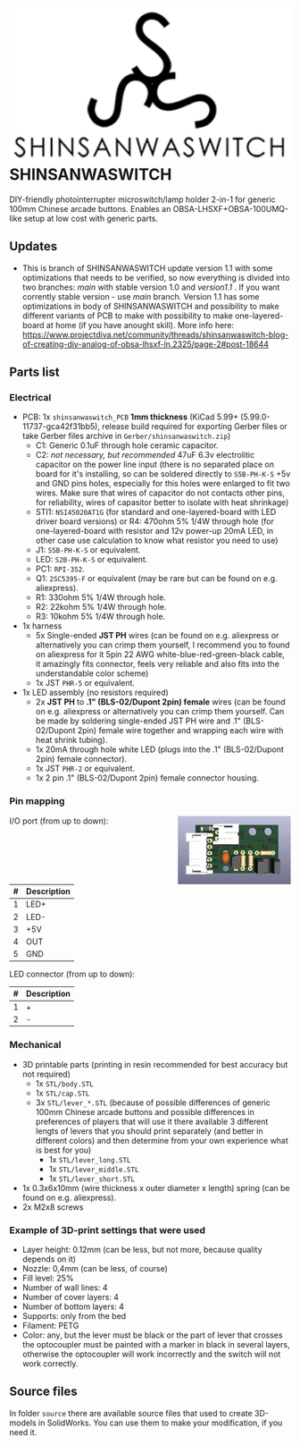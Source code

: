 <img src="source/shinsanwaswitchlogo.svg" align="right" alt="shinsanwaswitchlogo" />

# SHINSANWASWITCH

DIY-friendly photointerrupter microswitch/lamp holder 2-in-1 for generic 100mm Chinese arcade buttons. Enables an OBSA-LHSXF+OBSA-100UMQ-like setup at low cost with generic parts.

## Updates
- This is branch of SHINSANWASWITCH update version 1.1 with some optimizations that needs to be verified, so now everything is divided into two branches: *main* with stable version 1.0 and *version1.1* . If you want corrently stable version - use *main* branch. 
Version 1.1 has some optimizations in body of SHINSANWASWITCH and possibility to make different variants of PCB to make with possibility to make one-layered-board at home (if you have anought skill). More info here:  https://www.projectdiva.net/community/threads/shinsanwaswitch-blog-of-creating-diy-analog-of-obsa-lhsxf-ln.2325/page-2#post-18644

## Parts list

### Electrical

- PCB: 1x `shinsanwaswitch_PCB` **1mm thickness** (KiCad 5.99+ (5.99.0-11737-gca42f31bb5), release build required for exporting Gerber files or take Gerber files archive in `Gerber/shinsanwaswitch.zip`)
  - C1: Generic 0.1uF through hole ceramic capacitor.
  - C2: *not necessary, but recommended* 47uF 6.3v electrolitic capacitor on the power line input (there is no separated place on board for it's installing, so can be soldered directly to `S5B-PH-K-S` +5v and GND pins holes, especially for this holes were enlarged to fit two wires. Make sure that wires of capacitor do not contacts other pins, for reliability, wires of capasitor better to isolate with heat shrinkage)
  - STI1: `NSI45020AT1G` (for standard and one-layered-board with LED driver board versions) or R4: 470ohm 5% 1/4W through hole (for one-layered-board with resistor and 12v power-up 20mA LED, in other case use calculation to know what resistor you need to use)
  - J1: `S5B-PH-K-S` or equivalent.
  - LED: `S2B-PH-K-S` or equivalent.
  - PC1: `RPI-352`.
  - Q1: `2SC5395-F` or equivalent (may be rare but can be found on e.g. aliexpress).
  - R1: 330ohm 5% 1/4W through hole.
  - R2: 22kohm 5% 1/4W through hole.
  - R3: 10kohm 5% 1/4W through hole.
- 1x harness
  - 5x Single-ended **JST PH** wires (can be found on e.g. aliexpress or alternatively you can crimp them yourself, I recommend you to found on aliexpress for it 5pin 22 AWG white-blue-red-green-black cable, it amazingly fits connector, feels very reliable and also fits into the understandable color scheme)
  - 1x JST `PHR-5` or equivalent.
- 1x LED assembly (no resistors required)
  - 2x **JST PH** to **.1" (BLS-02/Dupont 2pin) female** wires (can be found on e.g. aliexpress or alternatively you can crimp them yourself. Can be made by soldering single-ended JST PH wire and .1" (BLS-02/Dupont 2pin) female wire together and wrapping each wire with heat shrink tubing).
  - 1x 20mA through hole white LED (plugs into the .1" (BLS-02/Dupont 2pin) female connector).
  - 1x JST `PHR-2` or equivalent.
  - 1x 2 pin .1" (BLS-02/Dupont 2pin) female connector housing.
  
### Pin mapping

<img src="source/board.webp" align="right" alt="board" width="40%" height="40%" />

I/O port (from up to down):

| \#  | Description |
| --- | ----------- |
|  1  | LED+ |
|  2  | LED- |
|  3  | +5V |
|  4  | OUT |
|  5  | GND |

LED connector (from up to down):

| \#  | Description |
| --- | ----------- |
|  1  | + |
|  2  | - |

### Mechanical

- 3D printable parts (printing in resin recommended for best accuracy but not required)
  - 1x `STL/body.STL`
  - 1x `STL/cap.STL`
  - 3x `STL/lever_*.STL` (because of possible differences of generic 100mm Chinese arcade buttons and possible differences in preferences of players that will use it there available 3 different lengts of levers that you should print separately (and better in different colors) and then determine from your own experience what is best for you)
	- 1x `STL/lever_long.STL`
	- 1x `STL/lever_middle.STL`
	- 1x `STL/lever_short.STL`
- 1x 0.3x6x10mm (wire thickness x outer diameter x length) spring (can be found on e.g. aliexpress).
- 2x M2x8 screws

### Example of 3D-print settings that were used
- Layer height: 0.12mm (can be less, but not more, because quality depends on it)
- Nozzle: 0,4mm (can be less, of course)
- Fill level: 25%
- Number of wall lines: 4
- Number of cover layers: 4
- Number of bottom layers: 4
- Supports: only from the bed
- Filament: PETG
- Color: any, but the lever must be black or the part of lever that crosses the optocoupler must be painted with a marker in black in several layers, otherwise the optocoupler will work incorrectly and the switch will not work correctly.

## Source files
In folder `source` there are available source files that used to create 3D-models in SolidWorks. You can use them to make your modification, if you need it.
